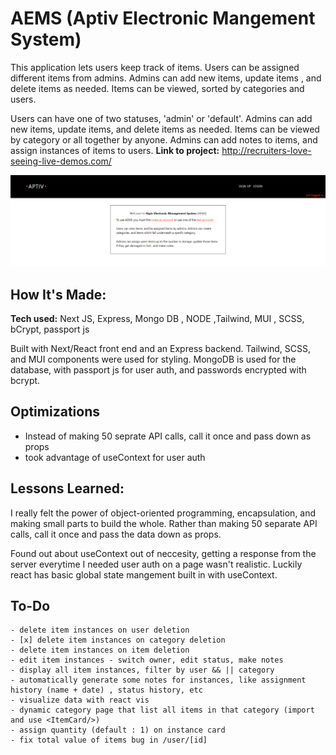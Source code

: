 # AEMS (Aptiv Electronic Mangement System)

This application lets users keep track of items. Users can be assigned different items from admins. Admins can add new items, update items , and delete items as needed. Items can be viewed, sorted by categories and users.

Users can have one of two statuses, 'admin' or 'default'. Admins can add new items, update items, and delete items as needed. Items can be viewed by category or all together by anyone. Admins can add notes to items, and assign instances of items to users.
**Link to project:** http://recruiters-love-seeing-live-demos.com/

![alt tag](/aptiv.png)

## How It's Made:

**Tech used:** Next JS, Express, Mongo DB , NODE ,Tailwind, MUI , SCSS, bCrypt, passport js

Built with Next/React front end and an Express backend. Tailwind, SCSS, and MUI components were used for styling. MongoDB is used for the database, with passport js for user auth, and passwords encrypted with bcrypt.

## Optimizations

- Instead of making 50 seprate API calls, call it once and pass down as props
- took advantage of useContext for user auth

## Lessons Learned:

I really felt the power of object-oriented programming, encapsulation, and making small parts to build the whole. Rather than making 50 separate API calls, call it once and pass the data down as props.

Found out about useContext out of neccesity, getting a response from the server everytime I needed user auth on a page wasn't realistic. Luckily react has basic global state mangement built in with useContext.

## To-Do

    - delete item instances on user deletion
    - [x] delete item instances on category deletion
    - delete item instances on item deletion
    - edit item instances - switch owner, edit status, make notes
    - display all item instances, filter by user && || category
    - automatically generate some notes for instances, like assignment history (name + date) , status history, etc
    - visualize data with react vis
    - dynamic category page that list all items in that category (import and use <ItemCard/>)
    - assign quantity (default : 1) on instance card
    - fix total value of items bug in /user/[id]
